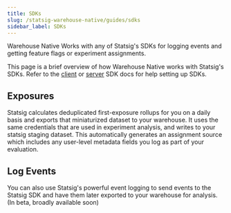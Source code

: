 ```yaml
---
title: SDKs
slug: /statsig-warehouse-native/guides/sdks
sidebar_label: SDKs
---
```


Warehouse Native Works with any of Statsig's SDKs for logging events and getting feature flags or experiment assignments.

This page is a brief overview of how Warehouse Native works with Statsig's SDKs.
Refer to the [client](../../client/introduction) or [server](../../server/introduction) SDK docs for help setting up SDKs.

## Exposures

Statsig calculates deduplicated first-exposure rollups for you on a daily basis and exports that miniaturized dataset to your warehouse. It uses the same credentials that are used in experiment analysis,
and writes to your statsig staging dataset. This automatically generates an assignment source which includes any user-level metadata fields you log as part of your evaluation.

## Log Events

You can also use Statsig's powerful event logging to send events to the Statsig SDK and have them later exported to your warehouse for analysis. (In beta, broadly available soon)
